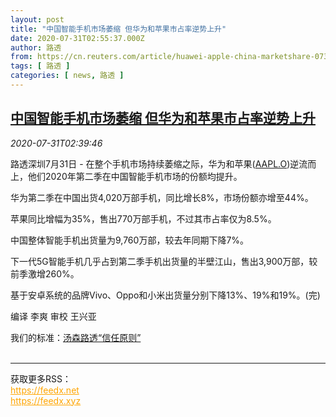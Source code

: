 ```yaml
---
layout: post
title: "中国智能手机市场萎缩 但华为和苹果市占率逆势上升"
date: 2020-07-31T02:55:37.000Z
author: 路透
from: https://cn.reuters.com/article/huawei-apple-china-marketshare-0731-idCNKCS24W0AG
tags: [ 路透 ]
categories: [ news, 路透 ]
---
```

<!--1596164137000-->
[中国智能手机市场萎缩 但华为和苹果市占率逆势上升](https://cn.reuters.com/article/huawei-apple-china-marketshare-0731-idCNKCS24W0AG)
------

<div>
<div><i>2020-07-31T02:39:46</i></div><div class="StandardArticleBody_body"><p>路透深圳7月31日 - 在整个手机市场持续萎缩之际，华为和苹果(<span id="symbol_AAPL.O_0"><a href="//www.reuters.com/companies/AAPL.O">AAPL.O</a></span>)逆流而上，他们2020年第二季在中国智能手机市场的份额均提升。 </p><p>华为第二季在中国出货4,020万部手机，同比增长8%，市场份额亦增至44%。 </p><p>苹果同比增幅为35%，售出770万部手机，不过其市占率仅为8.5%。 </p><p>中国整体智能手机出货量为9,760万部，较去年同期下降7%。 </p><p>下一代5G智能手机几乎占到第二季手机出货量的半壁江山，售出3,900万部，较前季激增260%。 </p><p>基于安卓系统的品牌Vivo、Oppo和小米出货量分别下降13%、19%和19%。(完)  </p><div class="Attribution_container"><div class="Attribution_attribution"><p class="Attribution_content">编译 李爽  审校 王兴亚 </p></div></div><div class="StandardArticleBody_trustBadgeContainer"><span class="StandardArticleBody_trustBadgeTitle">我们的标准：</span><span class="trustBadgeUrl"><a href="https://www.thomsonreuters.cn/content/dam/openweb/documents/pdf/china/brochures/about-us-1.pdf">汤森路透“信任原则”</a></span></div></div><br><hr><div>获取更多RSS：<br><a href="https://feedx.net" style="color:orange" target="_blank">https://feedx.net</a> <br><a href="https://feedx.xyz" style="color:orange" target="_blank">https://feedx.xyz</a><br></div>
</div>
